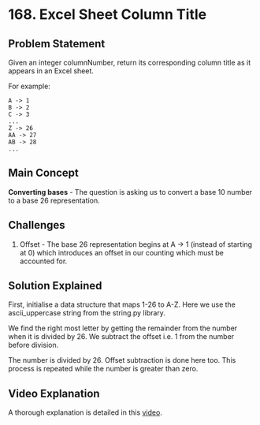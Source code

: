 # 168. Excel Sheet Column Title

## Problem Statement

Given an integer columnNumber, return its corresponding column title as it appears in an Excel sheet.

For example:

```
A -> 1
B -> 2
C -> 3
...
Z -> 26
AA -> 27
AB -> 28
...
```

## Main Concept

**Converting bases** - The question is asking us to convert a base 10 number to a base 26 representation.

## Challenges

1. Offset - The base 26 representation begins at A -> 1 (instead of starting at 0) which introduces an offset in our counting which must be accounted for.

## Solution Explained

First, initialise a data structure that maps 1-26 to A-Z. Here we use the ascii_uppercase string from the string.py library.

We find the right most letter by getting the remainder from the number when it is divided by 26. We subtract the offset i.e. 1 from the number before division.

The number is divided by 26. Offset subtraction is done here too. This process is repeated while the number is greater than zero.

## Video Explanation

A thorough explanation is detailed in this [video](https://www.youtube.com/watch?v=UcTKk2y_3s4).
